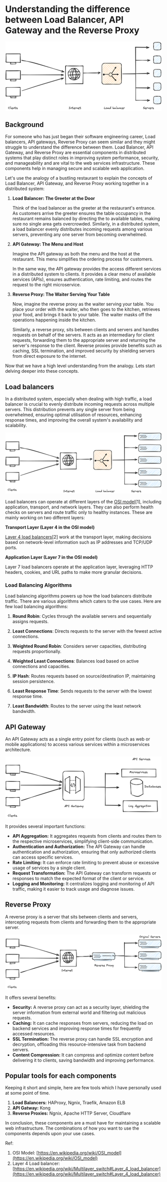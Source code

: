 # Understanding the difference between Load Balancer, API Gateway and the Reverse Proxy

![Untitled](https://raw.githubusercontent.com/akhilesh-k/blog-content/main/markdown/understanding-the-difference-between-load-balancer/cover.png)

## Background

For someone who has just began their software engineering career, Load balancers, API gateways, Reverse Proxy can seem similar and they might struggle to understand the difference between them. Load Balancer, API Gateway, and Reverse Proxy are essential components in distributed systems that play distinct roles in improving system performance, security, and manageability and are vital to the web services infrastructure. These components help in managing secure and scalable web application.

Let's use the analogy of a bustling restaurant to explain the concepts of Load Balancer, API Gateway, and Reverse Proxy working together in a distributed system:

1. **Load Balancer: The Greeter at the Door**
    
    Think of the load balancer as the greeter at the restaurant's entrance. As customers arrive the greeter ensures the table occupancy in the restaurant remains balanced by directing the to available tables, making sure no single area gets overcrowded. Similarly, in a distributed system, a load balancer evenly distributes incoming requests among various servers, preventing any one server from becoming overwhelmed.
    
2. **API Gateway: The Menu and Host**
    
    Imagine the API gateway as both the menu and the host at the restaurant. This menu simplifies the ordering process for customers. 
    
    In the same way, the API gateway provides the access different services in a distributed system to clients. It provides a clear menu of available services (APIs), ensures authentication, rate limiting, and routes the request to the right microservice.
    
3. **Reverse Proxy: The Waiter Serving Your Table**
    
    Now, imagine the reverse proxy as the waiter serving your table. You place your order with the waiter, who then goes to the kitchen, retrieves your food, and brings it back to your table. The waiter masks off the operations happening inside the kitchen. 
    
    Similarly, a reverse proxy, sits between clients and servers and handles requests on behalf of the servers. It acts as an intermediary for client requests, forwarding them to the appropriate server and returning the server's response to the client. Reverse proxies provide benefits such as caching, SSL termination, and improved security by shielding servers from direct exposure to the internet.
    

Now that we have a high level understanding from the analogy. Lets start delving deeper into these concepts.

## Load balancers

In a distributed system, especially when dealing with high traffic, a load balancer is crucial to evenly distribute incoming requests across multiple servers. This distribution prevents any single server from being overwhelmed, ensuring optimal utilisation of resources, enhancing response times, and improving the overall system's availability and scalability. 

![Load Balancer](https://raw.githubusercontent.com/akhilesh-k/blog-content/main/markdown/understanding-the-difference-between-load-balancer/load-balancer.png)

Load balancers can operate at different layers of the [OSI model](https://en.wikipedia.org/wiki/OSI_model)[1], including application, transport, and network layers. They can also perform health checks on servers and route traffic only to healthy instances. These are mainly working on two different layers:

**Transport Layer (Layer 4 in the OSI model)**

[Layer 4 load balancers](https://en.wikipedia.org/wiki/Multilayer_switch#Layer_4_load_balancer)[2] work at the transport layer, making decisions based on network-level information such as IP addresses and TCP/UDP ports. 

**Application Layer (Layer 7 in the OSI model)**

Layer 7 load balancers operate at the application layer, leveraging HTTP headers, cookies, and URL paths to make more granular decisions.

### Load Balancing Algorithms

Load balancing algorithms powers up how the load balancers distribute traffic. There are various algorithms which caters to the use cases. Here are few load balancing algorithms:

1. **Round Robin**: Cycles through the available servers and sequentially assigns requests.

2. **Least Connections**: Directs requests to the server with the fewest active connections.

3. **Weighted Round Robin**: Considers server capacities, distributing requests proportionally.

4. **Weighted Least Connections**: Balances load based on active connections and capacities.

5. **IP Hash**: Routes requests based on source/destination IP, maintaining session persistence.

6. **Least Response Time**: Sends requests to the server with the lowest response time.

7. **Least Bandwidth**: Routes to the server using the least network bandwidth.

## API Gateway

An API Gateway acts as a single entry point for clients (such as web or mobile applications) to access various services within a microservices architecture. 

![API Gateway](https://raw.githubusercontent.com/akhilesh-k/blog-content/main/markdown/understanding-the-difference-between-load-balancer/api-gateway.png)

It provides several important functions:

- **API Aggregation:** It aggregates requests from clients and routes them to the respective microservices, simplifying client-side communication.
- **Authentication and Authorization:** The API Gateway can handle authentication and authorization, ensuring that only authorized clients can access specific services.
- **Rate Limiting:** It can enforce rate limiting to prevent abuse or excessive usage of services by a single client.
- **Request Transformation:** The API Gateway can transform requests or responses to match the expected format of the client or service.
- **Logging and Monitoring:** It centralizes logging and monitoring of API traffic, making it easier to track usage and diagnose issues.

## Reverse Proxy

A reverse proxy is a server that sits between clients and servers, intercepting requests from clients and forwarding them to the appropriate server. 

![Reverse Proxy](https://raw.githubusercontent.com/akhilesh-k/blog-content/main/markdown/understanding-the-difference-between-load-balancer/reverse-proxy.png)

It offers several benefits:

- **Security:** A reverse proxy can act as a security layer, shielding the server information from external world and filtering out malicious requests.
- **Caching:** It can cache responses from servers, reducing the load on backend services and improving response times for frequently accessed resources.
- **SSL Termination:** The reverse proxy can handle SSL encryption and decryption, offloading this resource-intensive task from backend servers.
- **Content Compression:** It can compress and optimize content before delivering it to clients, saving bandwidth and improving performance.

## Popular tools for each components

Keeping it short and simple, here are few tools which I have personally used at some point of time.

1. **Load Balancers:** HAProxy, Ngnix, Traefik, Amazon ELB
2. **API Gatway:** Kong
3. **Reverse Proxies:** Ngnix, Apache HTTP Server, Cloudflare

In conclusion, these components are a must have for maintaining a scalable web infrastructure. The combinations of how you want to use the components depends upon your use cases.

Ref:

1. OSI Model: [https://en.wikipedia.org/wiki/OSI_model](https://en.wikipedia.org/wiki/OSI_model)
2. Layer 4 Load balancer: [https://en.wikipedia.org/wiki/Multilayer_switch#Layer_4_load_balancer](https://en.wikipedia.org/wiki/Multilayer_switch#Layer_4_load_balancer)